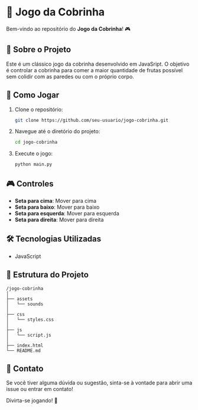 # 🐍 Jogo da Cobrinha

Bem-vindo ao repositório do **Jogo da Cobrinha**! 🎮

## 📜 Sobre o Projeto

Este é um clássico jogo da cobrinha desenvolvido em JavaSript. O objetivo é controlar a cobrinha para comer a maior quantidade de frutas possível sem colidir com as paredes ou com o próprio corpo.

## 🚀 Como Jogar

1. Clone o repositório:
    ```bash
    git clone https://github.com/seu-usuario/jogo-cobrinha.git
    ```
2. Navegue até o diretório do projeto:
    ```bash
    cd jogo-cobrinha
    ```
3. Execute o jogo:
    ```bash
    python main.py
    ```

## 🎮 Controles

- **Seta para cima**: Mover para cima
- **Seta para baixo**: Mover para baixo
- **Seta para esquerda**: Mover para esquerda
- **Seta para direita**: Mover para direita

## 🛠️ Tecnologias Utilizadas

- JavaScript

## 📂 Estrutura do Projeto

```
/jogo-cobrinha
│
├── assets
│   └── sounds
│ 
├── css
│   └── styles.css
│ 
├── js
│   └── script.js
│
├── index.html
└── README.md
```

## 📧 Contato

Se você tiver alguma dúvida ou sugestão, sinta-se à vontade para abrir uma issue ou entrar em contato!

Divirta-se jogando! 🎉